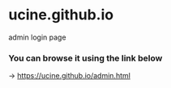 # ucine.github.io
admin login page
### You can browse it using the link below

-> https://ucine.github.io/admin.html
